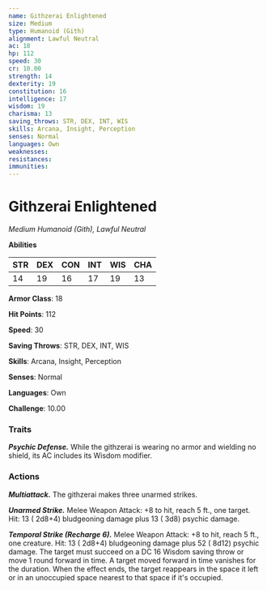 ```yaml
---
name: Githzerai Enlightened
size: Medium
type: Humanoid (Gith)
alignment: Lawful Neutral
ac: 18
hp: 112
speed: 30
cr: 10.00
strength: 14
dexterity: 19
constitution: 16
intelligence: 17
wisdom: 19
charisma: 13
saving_throws: STR, DEX, INT, WIS
skills: Arcana, Insight, Perception
senses: Normal
languages: Own
weaknesses:
resistances:
immunities:
---
```


# Githzerai Enlightened

*Medium Humanoid (Gith), Lawful Neutral*

**Abilities**

| STR | DEX | CON | INT | WIS | CHA |
| --- | --- | --- | --- | --- | --- |
| 14 | 19 | 16 | 17 | 19 | 13 |

**Armor Class**: 18

**Hit Points**: 112

**Speed**: 30

**Saving Throws**: STR, DEX, INT, WIS

**Skills**: Arcana, Insight, Perception

**Senses**: Normal

**Languages**: Own

**Challenge**: 10.00


### Traits
***Psychic Defense.*** While the githzerai is wearing no armor and wielding no shield, its AC includes its Wisdom modifier.


### Actions
***Multiattack.*** The githzerai makes three unarmed strikes.

***Unarmed Strike.*** Melee Weapon Attack:  +8 to hit, reach 5 ft., one target. Hit: 13 ( 2d8+4) bludgeoning damage plus 13 ( 3d8) psychic damage.

***Temporal Strike (Recharge 6).*** Melee Weapon Attack:  +8 to hit, reach 5 ft., one creature. Hit: 13 ( 2d8+4) bludgeoning damage plus 52 ( 8d12) psychic damage. The target must succeed on a DC 16 Wisdom saving throw or move 1 round forward in time. A target moved forward in time vanishes for the duration. When the effect ends, the target reappears in the space it left or in an unoccupied space nearest to that space if it's occupied.

